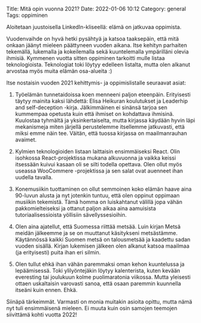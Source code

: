 Title: Mitä opin vuonna 2021?
Date: 2022-01-06 10:12
Category: general
Tags: oppiminen

Aloitetaan juustoisella LinkedIn-kliseellä: elämä on jatkuvaa oppimista.

Vuodenvaihde on hyvä hetki pysähtyä ja katsoa taaksepäin, että mitä onkaan jäänyt mieleen päättyneen vuoden aikana. Itse kehityn parhaiten tekemällä, lukemalla ja kokeilemalla sekä kuuntelemalla ympärilläni olevia ihmisiä. Kymmenen vuotta sitten oppiminen tarkoitti mulle listaa teknologioista. Teknologiat toki löytyy edelleen listalta, mutta olen alkanut arvostaa myös muita elämän osa-alueita :)

Itse nostaisin vuoden 2021 kehittymis- ja oppimislistalle seuraavat asiat:

1. Työelämän tunnetaidoissa koen menneeni paljon eteenpäin. Erityisesti täytyy mainita kaksi lähdettä: Elisa Heikuran koulutukset ja Leaderhip and self-deception -kirja. Jälkimmäinen ei sinänsä tarjoa sen kummempaa opetusta kuin että ihmiset on kohdattava ihmisinä. Kuulostaa tyhmältä ja yksinkertaiselta, mutta kirjassa käydään hyvin läpi mekanismeja miten järjellä perustelemme itsellemme jatkuvasti, että miksi emme näin tee. Väitän, että tuossa kirjassa on maailmanrauhan avaimet.

1. Kylmien teknologioiden listaan laittaisin ensimmäiseksi React. Olin isohkossa React-projektissa mukana alkuvuonna ja vaikka keissi itsessään kuivui kasaan oli se silti todella opettava. Olen ollut myös useassa WooCommere -projektissa ja sen salat ovat auenneet ihan uudella tavalla.

1. Konemusiikin tuottaminen on ollut semmoinen koko elämän haave aina 90-luvun alusta ja nyt jotenkin tuntuu, että olen oppinut oppimaan musiikin tekemistä. Tämä homma on luiskahtanut välillä jopa vähän pakkomielteiseksi ja ottanut paljon aikaa aina aamuisista tutoriaalisessioista yöllisiin sävellyssesioihin.

1. Olen aina ajatellut, että Suomessa riittää metsää. Luin kirjan Metsä meidän jälkeemme ja se on muuttanut käsitykseni metsästämme. Käytännössä kaikki Suomen metsä on talousmetsää ja kaadettu sadan vuoden sisällä. Kirjan lukemisen jälkeen olen alkanut katsoa maailmaa (ja erityisesti) puita ihan eri silmin.

1. Olen tullut ehkä ihan vähän paremmaksi oman kehon kuuntelussa ja lepäämisessä. Toki ylilyöntejäkin löytyy kalenterista, kuten kevään everesting tai joulukuun kolme puolimaratonia viikossa. Mutta yleisesti ottaen uskaltaisin varovasti sanoa, että osaan paremmin kuunnella itseäni kuin ennen. Ehkä.

Siinäpä tärkeimmät. Varmasti on monia muitakin asioita opittu, mutta nämä nyt tuli ensimmäisenä mieleen. Ei muuta kuin osin samojen teemojen siivittämä kohti vuotta 2022!
